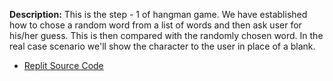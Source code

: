 **Description:** This is the step - 1 of hangman game. We have established how to chose a random word from a list of words and then ask user for his/her guess.  This is then compared with the randomly chosen word. In the real case scenario we'll show the character to the user in place of a blank.

- [Replit Source Code](https://replit.com/@MihirMore1/Day-7-Hangman-1-Start#main.py)